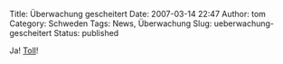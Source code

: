 Title: Überwachung gescheitert
Date: 2007-03-14 22:47
Author: tom
Category: Schweden
Tags: News, Überwachung
Slug: ueberwachung-gescheitert
Status: published

Ja! [Toll](http://www.heise.de/newsticker/meldung/86705/)!

